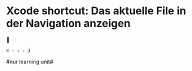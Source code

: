 # Xcode shortcut: Das aktuelle File in der Navigation anzeigen
🚀


`⌘ - ⇧ - J`



#nur learning unit#
